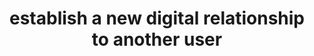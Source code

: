 ---
# !!! Warning: Do not edit this file; any changes must be replicated in Excel !!!
permalink: use/establish-a-new-digital-relationship-to-another-user
published: false
title: "establish a new digital relationship to another user"
type: scenario
toc: true
properties:
  - id: SC018
  - category: Get in touch with other Identities
  - description: Nutzer möchte mit anderem Nutzer reden
  - customer: All
  - component: use
  - level: Advanced
  - implementation status: DISABLED
  - documentation status: OPEN
  - published:
  - link: use/establish-a-new-digital-relationship-to-another-user
require:
required_by:
---